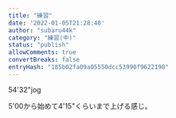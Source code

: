 ```yaml
---
title: "練習"
date: '2022-01-05T21:28:48'
author: "subaru44k"
category: "練習(中)"
status: "publish"
allowComments: true
convertBreaks: false
entryHash: "185b02fa09a05550dcc53990f9622198"
---
```

54'32"jog

5'00から始めて4'15"くらいまで上げる感じ。
